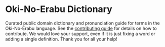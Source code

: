 
# Oki-No-Erabu Dictionary

Curated public domain dictionary and pronunciation guide for terms in the Oki-No-Erabu language. See the [contributing guide](https://github.com/drumworkteam/term/blob/make/.github/contributing.md) for details on how to contribute. We would love your support, even if it is just fixing a word or adding a single definition. Thank you for all your help!